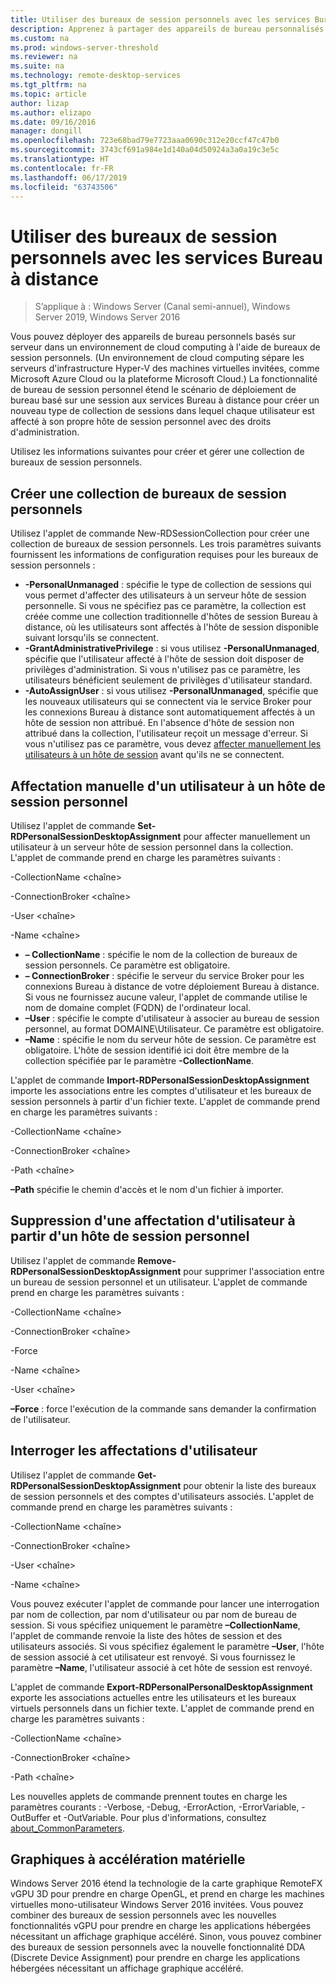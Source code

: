 ```yaml
---
title: Utiliser des bureaux de session personnels avec les services Bureau à distance
description: Apprenez à partager des appareils de bureau personnalisés affectés par le biais des services Bureau à distance.
ms.custom: na
ms.prod: windows-server-threshold
ms.reviewer: na
ms.suite: na
ms.technology: remote-desktop-services
ms.tgt_pltfrm: na
ms.topic: article
author: lizap
ms.author: elizapo
ms.date: 09/16/2016
manager: dongill
ms.openlocfilehash: 723e68bad79e7723aaa0690c312e20ccf47c47b0
ms.sourcegitcommit: 3743cf691a984e1d140a04d50924a3a0a19c3e5c
ms.translationtype: HT
ms.contentlocale: fr-FR
ms.lasthandoff: 06/17/2019
ms.locfileid: "63743506"
---
```

# <a name="use-personal-session-desktops-with-remote-desktop-services"></a>Utiliser des bureaux de session personnels avec les services Bureau à distance

>S’applique à : Windows Server (Canal semi-annuel), Windows Server 2019, Windows Server 2016

Vous pouvez déployer des appareils de bureau personnels basés sur serveur dans un environnement de cloud computing à l'aide de bureaux de session personnels.  (Un environnement de cloud computing sépare les serveurs d'infrastructure Hyper-V des machines virtuelles invitées, comme Microsoft Azure Cloud ou la plateforme Microsoft Cloud.) La fonctionnalité de bureau de session personnel étend le scénario de déploiement de bureau basé sur une session aux services Bureau à distance pour créer un nouveau type de collection de sessions dans lequel chaque utilisateur est affecté à son propre hôte de session personnel avec des droits d'administration. 

Utilisez les informations suivantes pour créer et gérer une collection de bureaux de session personnels.

## <a name="create-a-personal-session-desktop-collection"></a>Créer une collection de bureaux de session personnels

Utilisez l'applet de commande New-RDSessionCollection pour créer une collection de bureaux de session personnels. Les trois paramètres suivants fournissent les informations de configuration requises pour les bureaux de session personnels :

- **-PersonalUnmanaged** : spécifie le type de collection de sessions qui vous permet d'affecter des utilisateurs à un serveur hôte de session personnelle. Si vous ne spécifiez pas ce paramètre, la collection est créée comme une collection traditionnelle d'hôtes de session Bureau à distance, où les utilisateurs sont affectés à l'hôte de session disponible suivant lorsqu'ils se connectent.
- **-GrantAdministrativePrivilege** : si vous utilisez **-PersonalUnmanaged**, spécifie que l'utilisateur affecté à l'hôte de session doit disposer de privilèges d'administration. Si vous n'utilisez pas ce paramètre, les utilisateurs bénéficient seulement de privilèges d'utilisateur standard.
- **-AutoAssignUser** : si vous utilisez **-PersonalUnmanaged**, spécifie que les nouveaux utilisateurs qui se connectent via le service Broker pour les connexions Bureau à distance sont automatiquement affectés à un hôte de session non attribué. En l'absence d'hôte de session non attribué dans la collection, l'utilisateur reçoit un message d'erreur. Si vous n'utilisez pas ce paramètre, vous devez [affecter manuellement les utilisateurs à un hôte de session](#manually-assign-a-user-to-a-personal-session-host) avant qu'ils ne se connectent.

## <a name="manually-assign-a-user-to-a-personal-session-host"></a>Affectation manuelle d'un utilisateur à un hôte de session personnel
Utilisez l'applet de commande **Set-RDPersonalSessionDesktopAssignment** pour affecter manuellement un utilisateur à un serveur hôte de session personnel dans la collection. L'applet de commande prend en charge les paramètres suivants :

-CollectionName \<chaîne\>

-ConnectionBroker \<chaîne\> 

-User \<chaîne\>

-Name \<chaîne\>

- **– CollectionName** : spécifie le nom de la collection de bureaux de session personnels. Ce paramètre est obligatoire.
- **– ConnectionBroker** : spécifie le serveur du service Broker pour les connexions Bureau à distance de votre déploiement Bureau à distance. Si vous ne fournissez aucune valeur, l'applet de commande utilise le nom de domaine complet (FQDN) de l'ordinateur local.
- **–User** : spécifie le compte d'utilisateur à associer au bureau de session personnel, au format DOMAINE\Utilisateur. Ce paramètre est obligatoire.
- **–Name** : spécifie le nom du serveur hôte de session. Ce paramètre est obligatoire. L'hôte de session identifié ici doit être membre de la collection spécifiée par le paramètre **-CollectionName**.

L'applet de commande **Import-RDPersonalSessionDesktopAssignment** importe les associations entre les comptes d'utilisateur et les bureaux de session personnels à partir d'un fichier texte. L'applet de commande prend en charge les paramètres suivants :

-CollectionName \<chaîne\>

-ConnectionBroker \<chaîne\>

-Path \<chaîne>

**–Path** spécifie le chemin d'accès et le nom d'un fichier à importer.
 
## <a name="removing-a-user-assignment-from-a-personal-session-host"></a>Suppression d'une affectation d'utilisateur à partir d'un hôte de session personnel
Utilisez l'applet de commande **Remove-RDPersonalSessionDesktopAssignment** pour supprimer l'association entre un bureau de session personnel et un utilisateur. L'applet de commande prend en charge les paramètres suivants :

-CollectionName \<chaîne\>

-ConnectionBroker \<chaîne\>

-Force

-Name \<chaîne\>

-User \<chaîne\>

**–Force** : force l'exécution de la commande sans demander la confirmation de l'utilisateur.

## <a name="query-user-assignments"></a>Interroger les affectations d'utilisateur
Utilisez l'applet de commande **Get-RDPersonalSessionDesktopAssignment** pour obtenir la liste des bureaux de session personnels et des comptes d'utilisateurs associés. L'applet de commande prend en charge les paramètres suivants :

-CollectionName \<chaîne\>

-ConnectionBroker \<chaîne\>

-User \<chaîne\>

-Name \<chaîne\>

Vous pouvez exécuter l'applet de commande pour lancer une interrogation par nom de collection, par nom d'utilisateur ou par nom de bureau de session. Si vous spécifiez uniquement le paramètre **–CollectionName**, l'applet de commande renvoie la liste des hôtes de session et des utilisateurs associés. Si vous spécifiez également le paramètre **–User**, l'hôte de session associé à cet utilisateur est renvoyé. Si vous fournissez le paramètre **–Name**, l'utilisateur associé à cet hôte de session est renvoyé. 


L'applet de commande **Export-RDPersonalPersonalDesktopAssignment** exporte les associations actuelles entre les utilisateurs et les bureaux virtuels personnels dans un fichier texte. L'applet de commande prend en charge les paramètres suivants :

-CollectionName \<chaîne\>

-ConnectionBroker \<chaîne\>

-Path \<chaîne\>


Les nouvelles applets de commande prennent toutes en charge les paramètres courants : -Verbose, -Debug, -ErrorAction, -ErrorVariable, -OutBuffer et -OutVariable. Pour plus d'informations, consultez [about_CommonParameters](https://go.microsoft.com/fwlink/p/?LinkID=113216).

## <a name="hardware-accelerated-graphics"></a>Graphiques à accélération matérielle
Windows Server 2016 étend la technologie de la carte graphique RemoteFX vGPU 3D pour prendre en charge OpenGL, et prend en charge les machines virtuelles mono-utilisateur Windows Server 2016 invitées. Vous pouvez combiner des bureaux de session personnels avec les nouvelles fonctionnalités vGPU pour prendre en charge les applications hébergées nécessitant un affichage graphique accéléré. Sinon, vous pouvez combiner des bureaux de session personnels avec la nouvelle fonctionnalité DDA (Discrete Device Assignment) pour prendre en charge les applications hébergées nécessitant un affichage graphique accéléré.
